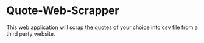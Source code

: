 # Quote-Web-Scrapper
This web application will scrap the quotes of your choice into csv file from a third party website.

